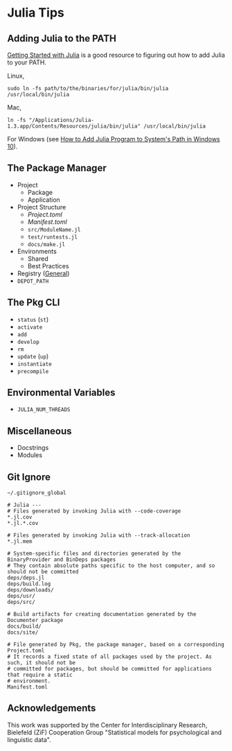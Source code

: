# Julia Tips

## Adding Julia to the PATH

[Getting Started with Julia](https://en.wikibooks.org/wiki/Introducing_Julia/Getting_started#Getting_started) is a good resource to figuring out how to add Julia to your PATH.

Linux,
```
sudo ln -fs path/to/the/binaries/for/julia/bin/julia /usr/local/bin/julia
```

Mac,
```
ln -fs "/Applications/Julia-1.3.app/Contents/Resources/julia/bin/julia" /usr/local/bin/julia
```

For Windows (see [How to Add Julia Program to System's Path in Windows 10](https://www.youtube.com/watch?v=UDvviyjdJFU)).

## The Package Manager

- Project
  - Package
  - Application
- Project Structure
  - *Project.toml*
  - *Manifest.toml*
  - `src/ModuleName.jl`
  - `test/runtests.jl`
  - `docs/make.jl`
- Environments
  - Shared
  - Best Practices
- Registry ([General](https://github.com/JuliaRegistries/General))
- `DEPOT_PATH`


## The Pkg CLI

- `status` (`st`)
- `activate`
- `add`
- `develop`
- `rm`
- `update` (`up`)
- `instantiate`
- `precompile`

## Environmental Variables
- `JULIA_NUM_THREADS`

## Miscellaneous
- Docstrings
- Modules

## Git Ignore
`~/.gitignore_global`

```
# Julia ---
# Files generated by invoking Julia with --code-coverage
*.jl.cov
*.jl.*.cov

# Files generated by invoking Julia with --track-allocation
*.jl.mem

# System-specific files and directories generated by the BinaryProvider and BinDeps packages
# They contain absolute paths specific to the host computer, and so should not be committed
deps/deps.jl
deps/build.log
deps/downloads/
deps/usr/
deps/src/

# Build artifacts for creating documentation generated by the Documenter package
docs/build/
docs/site/

# File generated by Pkg, the package manager, based on a corresponding Project.toml
# It records a fixed state of all packages used by the project. As such, it should not be
# committed for packages, but should be committed for applications that require a static
# environment.
Manifest.toml
```

## Acknowledgements

This work was supported by the Center for Interdisciplinary Research, Bielefeld (ZiF) Cooperation Group "Statistical models for psychological and linguistic data".
